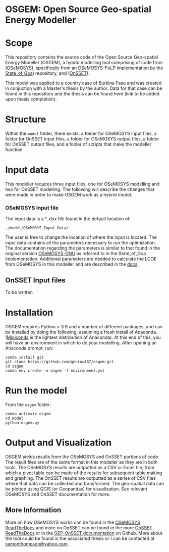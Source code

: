 # OSGEM: Open Source Geo-spatial Energy Modeller

# Scope

This repository contains the source code of the Open Source Geo-spatial Energy Modeller (OSGEM), a hybrid modelling tool comprising of code from ([OSeMOSYS](http://www.osemosys.org/)), specifically from an OSeMOSYS-PuLP implementation by the [State_of_Goa](https://github.com/robertodawid/State_of_Goa)) repository, and ([OnSSET](http://www.onsset.org/)).

This model was applied to a country case of Burkina Faso and was created in conjuction with a Master's thesis by the author. Data for that case can be found in this repository and the thesis can be found here (link to be added upon thesis completion).

# Structure

Within the ```model``` folder, there exists:
a folder for OSeMOSYS input files,
a folder for OnSSET input files,
a folder for OSeMOSYS output files,
a folder for OnSSET output files, and
a folder of scripts that make the modeller function

# Input data

This modeller requires three input files, one for OSeMOSYS modelling and two for OnSSET modelling. The following will describe the changes that were made in order to make OSGEM work as a hybrid model.

### OSeMOSYS Input file

The input data is a **.xlsx* file found in the default location of:
```
./model/OSeMOSYS_Input_Data/
```
The user is free to change the location of where the input is located. The input data contains all the parameters necessary to run the optimization. The documentation regarding the parameters is similar to that found in the original version [OSeMOSYS-GNU](https://osemosys.readthedocs.io/en/latest/) as referred to in the State_of_Goa implementation. Additional parameters are needed to calculate the LCOE from OSeMOSYS in this modeller and are described in the [docs](https://github.com/genius487/osgem/blob/main/docs.rst).

## OnSSET Input files

To be written

# Installation

OSGEM requires Python > 3.9 and a number of different packages, and can be installed by doing the following, assuming a fresh install of Anaconda. ([Miniconda](https://docs.anaconda.com/miniconda/) is the lightest distribution of Anaconda). At this end of this, you will have an environment in which to do your modelling. After opening an Anaconda prompt, run:

```
conda install git
git clone https://github.com/genius487/osgem.git
cd osgem
conda env create -n osgem -f environment.yml
```

# Run the model

From the ```osgem``` folder:

```
conda activate osgem
cd model
python osgem.py
```

# Output and Visualization

OSGEM yields results from the OSeMOSYS and OnSSET portions of code. The result files are of the same format in this modeller as they are in both tools. The OSeMOSYS results are outputted as a CSV or Excel file, from which a pivot table can be made of the results for subsequent table making and graphing. The OnSSET results are outputted as a series of CSV files where that data can be collected and transformed. The geo-spatial data can be plotted using QGIS (or Geopandas) for visualization. See relevant OSeMOSYS and OnSSET documentation for more.

## More Information
More on how OSeMOSYS works can be found in the [OSeMOSYS ReadTheDocs](https://osemosys.readthedocs.io/en/latest/) and more on OnSSET can be found in the more [OnSSET ReadTheDocs](https://onsset.readthedocs.io/en/latest/) or in the [GEP-OnSSET documentation](https://github.com/global-electrification-platform/gep-onsset/tree/master/docs/source) on Github. More about the tool could be found in the associated thesis or I can be contacted at samonthompson@yahoo.com.
